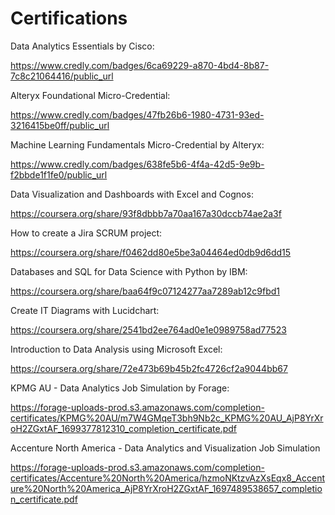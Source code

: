 # Certifications

Data Analytics Essentials by Cisco:

https://www.credly.com/badges/6ca69229-a870-4bd4-8b87-7c8c21064416/public_url

Alteryx Foundational Micro-Credential:

https://www.credly.com/badges/47fb26b6-1980-4731-93ed-3216415be0ff/public_url

Machine Learning Fundamentals Micro-Credential by Alteryx:

https://www.credly.com/badges/638fe5b6-4f4a-42d5-9e9b-f2bbde1f1fe0/public_url

Data Visualization and Dashboards with Excel and Cognos:

https://coursera.org/share/93f8dbbb7a70aa167a30dccb74ae2a3f

How to create a Jira SCRUM project:

https://coursera.org/share/f0462dd80e5be3a04464ed0db9d6dd15

Databases and SQL for Data Science with Python by IBM:

https://coursera.org/share/baa64f9c07124277aa7289ab12c9fbd1

Create IT Diagrams with Lucidchart:

https://coursera.org/share/2541bd2ee764ad0e1e0989758ad77523

Introduction to Data Analysis using Microsoft Excel:

https://coursera.org/share/72e473b69b45b2fc4726cf2a9044bb67

KPMG AU - Data Analytics Job Simulation by Forage:

https://forage-uploads-prod.s3.amazonaws.com/completion-certificates/KPMG%20AU/m7W4GMqeT3bh9Nb2c_KPMG%20AU_AjP8YrXroH2ZGxtAF_1699377812310_completion_certificate.pdf

Accenture North America - Data Analytics and Visualization Job Simulation

https://forage-uploads-prod.s3.amazonaws.com/completion-certificates/Accenture%20North%20America/hzmoNKtzvAzXsEqx8_Accenture%20North%20America_AjP8YrXroH2ZGxtAF_1697489538657_completion_certificate.pdf





